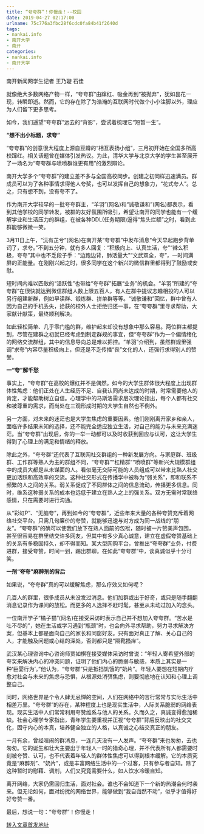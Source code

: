 ```yaml
---
title: “夸夸群”！你慢走！--校园
date: 2019-04-27 02:17:00
urlname: 75c776a3fbc28f6cdc0fa84b41f2640d
tags: 
- nankai.info
- 南开大学
- 南开
categories:
- nankai.info
- 南开大学
---
```


南开新闻网学生记者 王乃璇 石佳

就像绝大多数网络产物一样，“夸夸群”由蹿红、吸金再到“被抛弃”，犹如昙花一现，转瞬即逝。然而，它的存在除了为浩瀚的互联网时代做个小小注脚以外，理应为人们留下更多思考。

如今，我们遥望“夸夸群”远去的“背影”，尝试着梳理它“短暂一生”。

**“想不出小标题，求夸”**

“夸夸群”的创意很大程度上源自豆瓣的“相互表扬小组”，三月初开始在全国多所高校蹿红。相关话题曾在媒体引发热议。为此，清华大学与北京大学的学生甚至展开了一场名为“夸夸群与喷喷群谁更有用”的激烈辩论。

南开大学多个“夸夸群”的建立差不多与全国高校同步。创建之初同样迅速满员。群成员可以为了各种事情求得他人夸奖，也可以发挥自己的想象力，“花式夸人”。总之，只有想不到，没有夸不了。

作为南开大学较早的一批夸夸群主，“羊羽”(网名)和“诚敬谦和”(网名)都表示，看到其他学校的同学转发，被群的友好氛围所吸引，希望让南开的同学也能有一个缓解学业和生活压力的群组，在被各种DDL(任务期限)逼得“焦头烂额”之时，看到此群能够微微一笑。

3月11日上午，“沅有芷兮”(网名)在南开某“夸夸群”中发布消息“今天早起跑步背单词了，求夸。”不到五分钟，就有多人回复：“积极向上、认真生活，夸”“辣么积极，夸夸”其中也不乏段子手：“边跑边背，肺活量大”“文武双全，夸”，一时间满屏的正能量。在刚刚兴起之时，很多同学在这个新兴的微信群里都得到了鼓励或安慰。

短时间内难以匹敌的“活跃性”也带给“夸夸群”拓展“业务”的机会。“羊羽”所建的“夸夸群”在很快就达到微信群组人数上限五百人，有人在群中提议志趣相投的人可以另行组建新群，例如早读群、锻炼群、拼单群等等。“诚敬谦和”回忆，群中曾有人因为自己的手机丢失，拾获的校外人士拒绝归还一事，在“夸夸群”里寻求帮助，大家献计献策，最终顺利解决。

如此轻松简单、几乎零门槛的群，维护起来却没有想象中那么容易。两位群主都提到，尽管在建群之初就已经考虑到制定群规的事宜，但“夸夸群”作为一个偏情绪化的网络交流群组，其中的信息导向总是难以把控。“羊羽”介绍到，虽然群规里强调“求夸”内容尽量积极向上，但还是不乏传播“丧”文化的人，还强行求得别人的赞誉。

**一“夸”解千愁**

事实上，“夸夸群”在高校的爆红并不是偶然。如今的大学生群体很大程度上出现群体性焦虑：他们正处在人生经历不足、自我认同尚未达成的时期，时常需要他人的肯定，才能帮助树立自信。心理学中的马斯洛需求层次理论指出，每个人都有社交和被尊重的需求，而尚处在三观形成时期的大学生自然也不例外。

另一方面，对未来的迷茫也是大学生焦虑的重要因素。他们刚刚离开家乡和亲人，面临许多结果未知的选择，还不能完全适应独立生活，对自己的能力与未来充满迷茫。当“夸夸群”出现后，你的一举一动都可以及时收获到回应与认可，这让大学生得到了心理上的满足和情绪的释放。

除此之外，“夸夸群”还代表了互联网社交群组的一种新发展方向。与家庭群、班级群、工作群等熟人为主的群组不同，“夸夸群”“杠精群”“喷喷群”等新兴大规模群组中的成员大都是从未谋面的人。看似毫无交际可能的人员组成可以带来比熟人社交更加活跃和高效率的交流。这种社交形式在传播学中被称为“弱关系”，即和联系不频繁的人之间的关系。弱关系促成了不同群体之间的信息流动，传播更多信息。同时，维系这种弱关系的成本也远低于建立在熟人之上的强关系。双方无需时常联络感情，只在需要时进行沟通。

从“彩虹P”、“无脑夸”，再到如今的“夸夸群”，近些年来大量的各种夸赞充斥着网络社交平台。只需几句廉价的夸赞，就能够迅速与对方成为同一战线的“朋友”。“夸夸群”的确可以使我们放下在熟人面前的包袱，随时被一片赞美声包围，甚至很容易在群里结交许多网友，但其中有多少真心诚意，建立在虚假夸赞基础上的关系有多稳固持久，却不得而知。某大型网购平台，曾推出“夸夸群”业务，付费进群，接受夸赞，时间一到，踢出群聊。在如此“夸夸群”中，谈真诚似乎十分可笑。

**一剂“夸夸”麻醉剂的背后**

如果说，“夸夸群”真的可以缓解焦虑，那么疗效又如何呢？

几百人的群里，很多成员从未没发过消息。他们加群或出于好奇，或只是随手翻翻消息记录作为课间的放松。而更多的人选择不赶时髦，甚至从未动过加入的念头。

一位南开学子“橘子猫”(网名)在接受采访时表示自己并不想加入夸夸群。“苦水是吐不尽的”，她在生活或学习遇到“瓶颈”时，也会向外寻求帮助，努力寻求解决方案，但基本上都是面向自己的家长和同窗好友。只有面对真正了解、关心自己的人，才能触及问题或心结的深处，否则都只是“隔靴搔痒”。

武汉某心理咨询中心咨询师贾如棋在接受媒体采访时曾说：“年轻人寄希望外部的夸奖来解决内心的冲突问题，证明了他们内心的脆弱与敏感，本质上其实是一种‘巨婴行为’。”他认为，“夸夸群”只是抵挡饥饿的“奶片”。年轻人要想在短期内疗愈对社会与未来的焦虑与恐惧，从根源处消弭焦虑，则要彻底地在认知和心理上调整自己。

同时，网络世界是个令人肆无忌惮的空间，人们在网络中的言行常常与实际生活中相差万里。“夸夸群”的存在，某种程度上也是现实生活中，人际关系脆弱的网络表现。现实生活中人们常常利用夸赞维系与他人的关系。久而久之，真诚变得愈加稀缺。社会心理学专家指出，青年学生要重视并正视“夸夸群”背后反映出的社交文化，固守内心的本真，培养健全独立的人格，以真诚之心结交真正的朋友。

一月有余，曾经喧闹的群消息，一连几天没有一人发声。“夸夸群”来也匆匆，去也匆匆。它的诞生和壮大主要出于年轻人一时的猎奇心理，并不代表所有人都需要时刻被夸赞、认可，也不代表着年轻人的群体性焦虑可以得到根本缓解。它的本质究竟是“麻醉剂”、“奶片”，或是丰富网络生活中的一个过客，只有参与者自知。除了这种暂时的慰藉、调剂，人们又究竟需要什么，如人饮水冷暖自知。

离开网络，大家仍需回归生活，面对社会。谁也不会知道下一个新的热潮会何时袭来。但无论如何，面对纷扰的网络世界，能够做到“我自岿然不动”，似乎才值得好好夸赞一番。

最后，想说一句：“夸夸群”！你慢走！

[转入文章首发地址](http://news.nankai.edu.cn/qqxy/system/2019/04/13/000444514.shtml)